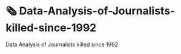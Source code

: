 # :newspaper_roll: Data-Analysis-of-Journalists-killed-since-1992

Data Analysis of Journalists killed since 1992
